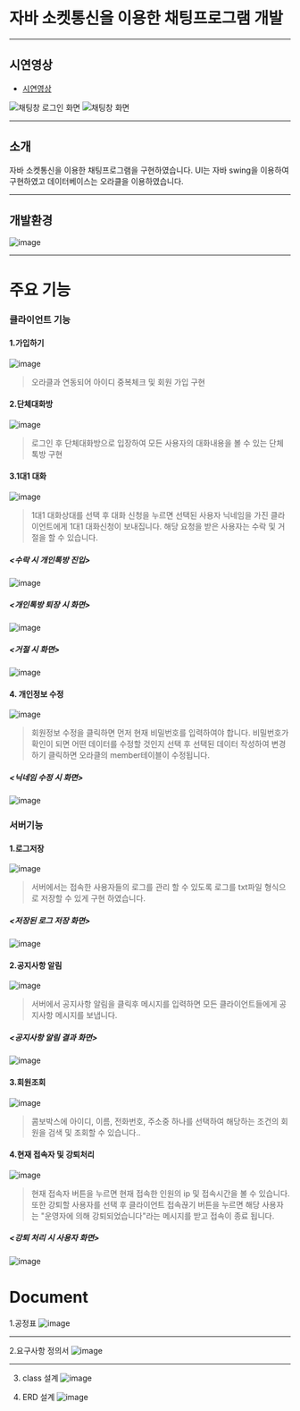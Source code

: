 # 자바 소켓통신을 이용한 채팅프로그램 개발
----------------------

## 시연영상
<ul>
  <li><a href="https://www.youtube.com/watch?v=ZL1rfqkIQOM">시연영상 </a></li>
</ul>

![채팅창 로그인 화면](https://user-images.githubusercontent.com/95892601/178210184-d00d07aa-1525-4713-91f1-b18a97913333.png)
![채팅창 화면](https://user-images.githubusercontent.com/95892601/178210275-f066e87e-e571-4487-bdc1-677073d987aa.png)

----------------------

## 소개
자바 소켓통신을 이용한 채팅프로그램을 구현하였습니다.
UI는 자바 swing을 이용하여 구현하였고 데이터베이스는 오라클을 이용하였습니다.

----------------------

## 개발환경
![image](https://user-images.githubusercontent.com/95892601/178211276-5a86ae48-e39d-46f5-a5f9-e7917aa1c163.png)

----------------------

# 주요 기능

### 클라이언트 기능

#### 1.가입하기


![image](https://user-images.githubusercontent.com/95892601/178213284-61b29003-c041-4710-a4aa-1b75ed626d98.png)


>오라클과 연동되어 아이디 중복체크 및 회원 가입 구현


#### 2.단체대화방


![image](https://user-images.githubusercontent.com/95892601/178213857-3ccf624b-6ec4-4c7c-a4a0-ade2d1a5c9b0.png)


>로그인 후 단체대화방으로 입장하여 모든 사용자의 대화내용을 볼 수 있는 단체톡방 구현


#### 3.1대1 대화


![image](https://user-images.githubusercontent.com/95892601/178214162-b2fb082e-e15d-4682-925f-0132201eb5fc.png)


>1대1 대화상대를 선택 후 대화 신청을 누르면 선택된 사용자 닉네임을 가진 클라이언트에게 1대1 대화신청이 보내집니다.
해당 요청을 받은 사용자는 수락 및 거절을 할 수 있습니다.


##### <수락 시 개인톡방 진입>


![image](https://user-images.githubusercontent.com/95892601/178214438-6b2c369e-33ed-4628-8a8b-8a744c0fb85f.png)


##### <개인톡방 퇴장 시 화면>


![image](https://user-images.githubusercontent.com/95892601/178214576-76979629-563b-4684-86f1-ea2c58ae3c17.png)



##### <거절 시 화면>

![image](https://user-images.githubusercontent.com/95892601/178214616-52530c01-88f4-4a7f-a366-385976747701.png)


#### 4. 개인정보 수정


![image](https://user-images.githubusercontent.com/95892601/178216200-b54363f8-7fa5-46bf-b4bc-c71b333bb875.png)


>회원정보 수정을 클릭하면 먼저 현재 비밀번호를 입력하여야 합니다.
>비밀번호가 확인이 되면 어떤 데이터를 수정할 것인지 선택 후 선택된 데이터 작성하여 변경하기 클릭하면 오라클의 member테이블이 수정됩니다.


##### <닉네임 수정 시 화면> 


![image](https://user-images.githubusercontent.com/95892601/178216708-2f3de7d8-28ed-4629-ac90-629897d3b263.png)


### 서버기능

#### 1.로그저장


![image](https://user-images.githubusercontent.com/95892601/178218222-98b6ab70-ef1e-4483-8695-cf338d8ae976.png)


>서버에서는 접속한 사용자들의 로그를 관리 할 수 있도록 로그를 txt파일 형식으로 저장할 수 있게 구현 하였습니다.

##### <저장된 로그 저장 화면>


![image](https://user-images.githubusercontent.com/95892601/178218569-10198cec-aaa0-488a-aa0a-469875e21373.png)

#### 2.공지사항 알림

![image](https://user-images.githubusercontent.com/95892601/178218849-815f4cca-efd3-4258-a313-818e66dad927.png)


> 서버에서 공지사항 알림을 클릭후 메시지를 입력하면 모든 클라이언트들에게 공지사항 메시지를 보냅니다.


##### <공지사항 알림 결과 화면>


![image](https://user-images.githubusercontent.com/95892601/178219059-14af50ec-2769-4793-99ca-f790298225ac.png)


#### 3.회원조회

![image](https://user-images.githubusercontent.com/95892601/178219462-5b9758b2-35f5-4160-b844-aadcb7ef9c8d.png)


>콤보박스에 아이디, 이름, 전화번호, 주소중 하나를 선택하여 해당하는 조건의 회원을 검색 및 조회할 수 있습니다..


#### 4.현재 접속자 및 강퇴처리

![image](https://user-images.githubusercontent.com/95892601/178219708-d4340f7f-03e9-42e4-af99-bbf9a333dd81.png)


>현재 접속자 버튼을 누르면 현재 접속한 인원의 ip 및 접속시간을 볼 수 있습니다.
>또한 강퇴할 사용자를 선택 후 클라이언트 접속끊기 버튼을 누르면 해당 사용자는 "운영자에 의해 강퇴되었습니다"라는 메시지를 받고 접속이 종료 됩니다.


##### <강퇴 처리 시 사용자 화면>


![image](https://user-images.githubusercontent.com/95892601/178220009-4ebd38f6-754a-4bf5-b536-fdaef92af836.png)




# Document

1.공정표
![image](https://user-images.githubusercontent.com/95892601/178211340-61e3afbb-749e-4bac-a3aa-60511ef0d812.png)

----------------------

2.요구사항 정의서
![image](https://user-images.githubusercontent.com/95892601/178211438-6ffd5c3e-8883-4110-b857-ab11ec72cc72.png)

----------------------
3. class 설계
![image](https://user-images.githubusercontent.com/95892601/178212599-c37feb03-7b84-4aa9-8be9-2323ec38cee7.png)

4. ERD 설계
![image](https://user-images.githubusercontent.com/95892601/178212773-419ac6fd-be14-4b01-80df-c76660b1437a.png)


